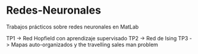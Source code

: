 # Redes-Neuronales
Trabajos prácticos sobre redes neuronales en MatLab

TP1 -> Red Hopfield con aprendizaje supervisado
TP2 -> Red de Ising
TP3 -> Mapas auto-organizados y the travelling sales man problem
